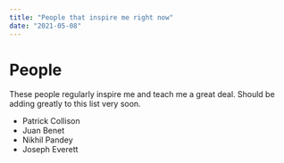 ```yaml
---
title: "People that inspire me right now"
date: "2021-05-08"
---
```


# People

These people regularly inspire me and teach me a great deal.
Should be adding greatly to this list very soon.

- Patrick Collison
- Juan Benet
- Nikhil Pandey
- Joseph Everett